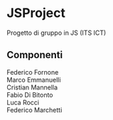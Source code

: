 # JSProject
Progetto di gruppo in JS (ITS ICT)

## Componenti
Federico Fornone <br>
Marco Emmanuelli <br>
Cristian Mannella <br>
Fabio Di Bitonto <br>
Luca Rocci <br>
Federico Marchetti <br>
